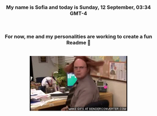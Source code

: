 


<div align="center">
<h3 >My name is Sofia and today is Sunday, 12 September, 03:34 GMT-4</h3><br>
<h3 >For now, me and my personalities are working to create a fun Readme 👋
</h3><br>
<img src='img/dwight.gif' alt='working...'/>
</div>
